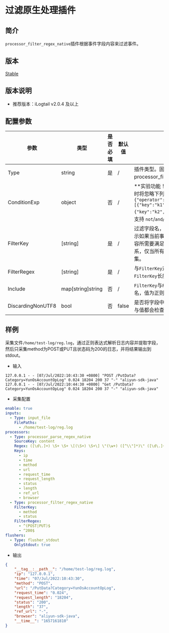 # 过滤原生处理插件

## 简介

`processor_filter_regex_native`插件根据事件字段内容来过滤事件。

## 版本

[Stable](../../stability-level.md)

## 版本说明

* 推荐版本：iLogtail v2.0.4 及以上

## 配置参数

|  **参数**  |  **类型**  |  **是否必填**  |  **默认值**  |  **说明**  |
| --- | --- | --- | --- | --- |
|  Type  |  string  |  是  |  /  |  插件类型。固定为processor\_filter\_regex\_native。  |
|  ConditionExp  |  object  |  否  |  /  |  **实验功能！**条件表达式，高优先级，存在时将忽略下列参数。格式形如：`{"operator":"and","operands":[{"key":"k1","type":"regex","exp":"v1"},{"key":"k2","type":"regex","exp":"v2"}]}`。支持 `not`/`and`/`or` 与 `regex`。 |
| FilterKey | \[string\] | 是 | / | 过滤字段名，需配套`FilterRegex`参数使用，表示如果当前事件要被采集，则key指定的字段内容所需要满足的条件。多个条件之间为“且”的关系，仅当所有条件均满足时，该条日志才会被采集。 |
| FilterRegex | \[string\] | 是 | / | 与`FilterKey`对应的过滤正则表达式。必须与`FilterKey`长度相同。 |
|  Include  |  map[string]string  |  否  |  /  |  `FilterKey`与`FilterRegex`另一种写法，键为字段名，值为正则表达式。  |
|  DiscardingNonUTF8  |  bool  |  否  |  false  |  是否将字段中的非 UTF-8 字节替换为空格（键与值都会检查）。  |

## 样例

采集文件`/home/test-log/reg.log`，通过正则表达式解析日志内容并提取字段，然后只采集method为POST或PUT且状态码为200的日志，并将结果输出到stdout。

* 输入

```plain
127.0.0.1 - - [07/Jul/2022:10:43:30 +0800] "POST /PutData?Category=YunOsAccountOpLog" 0.024 18204 200 37 "-" "aliyun-sdk-java"
127.0.0.1 - - [07/Jul/2022:10:44:30 +0800] "Get /PutData?Category=YunOsAccountOpLog" 0.024 18204 200 37 "-" "aliyun-sdk-java"
```

* 采集配置

```yaml
enable: true
inputs:
  - Type: input_file
    FilePaths: 
      - /home/test-log/reg.log
processors:
  - Type: processor_parse_regex_native
    SourceKey: content
    Regex: ([\d\.]+) \S+ \S+ \[(\S+) \S+\] \"(\w+) ([^\\"]*)\" ([\d\.]+) (\d+) (\d+) (\d+|-) \"([^\\"]*)\" \"([^\\"]*)\"
    Keys:
      - ip
      - time
      - method
      - url
      - request_time
      - request_length
      - status
      - length
      - ref_url
      - browser
  - Type: processor_filter_regex_native
    FilterKey: 
      - method
      - status
    FilterRegex:
      - ^(POST|PUT)$
      - ^200$
flushers:
  - Type: flusher_stdout
    OnlyStdout: true
```

* 输出

```json
{
    "__tag__:__path__": "/home/test-log/reg.log",
    "ip": "127.0.0.1",
    "time": "07/Jul/2022:10:43:30",
    "method": "POST",
    "url": "/PutData?Category=YunOsAccountOpLog",
    "request_time": "0.024",
    "request_length": "18204",
    "status": "200",
    "length": "37",
    "ref_url": "-",
    "browser": "aliyun-sdk-java",
    "__time__": "1657161810"
}
```
